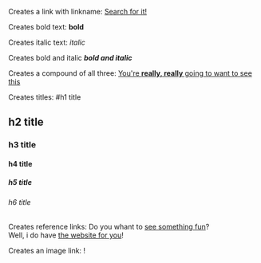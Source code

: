 Creates a link with linkname:
[Search for it!](www.google.com) <br>

Creates bold text:
**bold**

Creates italic text:
_italic_

Creates bold and italic
**_bold and italic_**

Creates a compound of all three:
[You're **really, really** going to want to see this](www.dailykitten.com)

Creates titles:
#h1 title
## h2 title
### h3 title
#### h4 title
##### h5 title
###### h6 title

Creates reference links:
Do you whant to [see something fun][a fun place]? <br>
Well, i do have [the website for you][another fun place]!

[a fun place]: www.zombo.com
[another fun place]: www.stumbleupon.com

Creates an image link:
!
